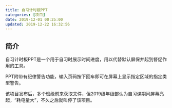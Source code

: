 ```yaml
---
title: 自习计时板PPT
categories: [项目]
date: 2019-12-01 00:25:00
updated: 2019-12-22 16:32:56
---
```


## 简介

自习计时板PPT是一个用于自习时展示时间进度，用以代替默认屏保并起到督促作用的工具。

PPT附带有纪律警告功能，输入页码按下回车即可在屏幕上显示指定区域的指定类型警告。

该项目发布后，多个班级前来获取文件，但2019级年级部认为自习课期间屏幕亮起，“耗电量大”，不久之后就叫停了该项目。